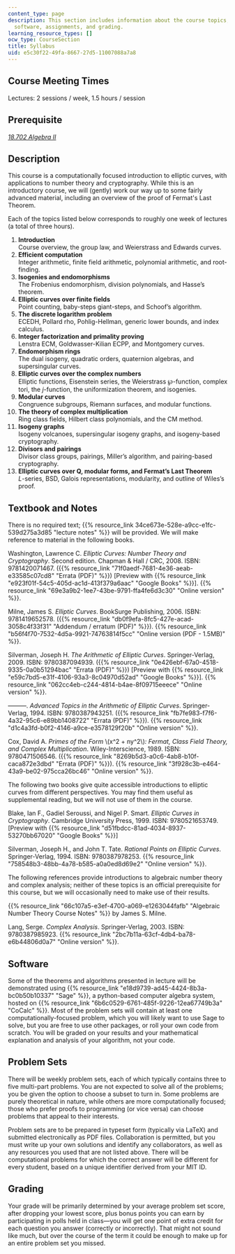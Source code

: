 ```yaml
---
content_type: page
description: This section includes information about the course topics, readings,
  software, assignments, and grading.
learning_resource_types: []
ocw_type: CourseSection
title: Syllabus
uid: e5c30f22-49fa-8667-27d5-11007088a7a8
---
```


Course Meeting Times
--------------------

Lectures: 2 sessions / week, 1.5 hours / session

Prerequisite
------------

[_18.702 Algebra II_](/courses/18-702-algebra-ii-spring-2011) 

Description
-----------

This course is a computationally focused introduction to elliptic curves, with applications to number theory and cryptography. While this is an introductory course, we will (gently) work our way up to some fairly advanced material, including an overview of the proof of Fermat's Last Theorem.

Each of the topics listed below corresponds to roughly one week of lectures (a total of three hours).

1.  **Introduction**  
    Course overview, the group law, and Weierstrass and Edwards curves.
2.  **Efficient computation**  
    Integer arithmetic, finite field arithmetic, polynomial arithmetic, and root-finding.
3.  **Isogenies and endomorphisms**  
    The Frobenius endomorphism, division polynomials, and Hasse’s theorem.
4.  **Elliptic curves over finite fields**  
    Point counting, baby-steps giant-steps, and Schoof’s algorithm.
5.  **The discrete logarithm problem**  
    ECEDH, Pollard rho, Pohlig-Hellman, generic lower bounds, and index calculus.
6.  **Integer factorization and primality proving**  
    Lenstra ECM, Goldwasser-Kilian ECPP, and Montgomery curves.
7.  **Endomorphism rings**  
    The dual isogeny, quadratic orders, quaternion algebras, and supersingular curves.
8.  **Elliptic curves over the complex numbers**  
    Elliptic functions, Eisenstein series, the Weierstrass ℘-function, complex tori, the _j_\-function, the uniformization theorem, and isogenies.
9.  **Modular curves**  
    Congruence subgroups, Riemann surfaces, and modular functions.
10.  **The theory of complex multiplication**  
    Ring class fields, Hilbert class polynomials, and the CM method.
11.  **Isogeny graphs**  
    Isogeny volcanoes, supersingular isogeny graphs, and isogeny-based cryptography.
12.  **Divisors and pairings**  
    Divisor class groups, pairings, Miller’s algorithm, and pairing-based cryptography.
13.  **Elliptic curves over Q, modular forms, and Fermat’s Last Theorem**  
    _L_\-series, BSD, Galois representations, modularity, and outline of Wiles’s proof.

Textbook and Notes
------------------

There is no required text; {{% resource_link 34ce673e-528e-a9cc-e1fc-539d275a3d85 "lecture notes" %}} will be provided. We will make reference to material in the following books.

Washington, Lawrence C. _Elliptic Curves: Number Theory and Cryptography_. Second edition. Chapman & Hall / CRC, 2008. ISBN: 9781420071467. ({{% resource_link "71f0aedf-7681-4e36-aeab-e33585c07cd8" "Errata (PDF)" %}}) \[Preview with {{% resource_link "e923f01f-54c5-405d-ac1d-413f379a6aac" "Google Books" %}}\]. {{% resource_link "69e3a9b2-1ee7-43be-9791-ffa4fe6d3c30" "Online version" %}}.

Milne, James S. _Elliptic Curves_. BookSurge Publishing, 2006. ISBN: 9781419652578. ({{% resource_link "db0f9efa-8fc5-427e-acad-3058c4f33f31" "Addendum / erratum (PDF)" %}}). {{% resource_link "b56f4f70-7532-4d5a-9921-74763814f5cc" "Online version (PDF - 1.5MB)" %}}.

Silverman, Joseph H. _The Arithmetic of Elliptic Curves_. Springer-Verlag, 2009. ISBN: 9780387094939. ({{% resource_link "0e426ebf-67a0-4518-9335-0a0b51294bac" "Errata (PDF)" %}}) \[Preview with {{% resource_link "e59c7bd5-e31f-4106-93a3-8c04970d52ad" "Google Books" %}}\]. {{% resource_link "062cc4eb-c244-4814-b4ae-8f09715eeece" "Online version" %}}.

———. _Advanced Topics in the Arithmetic of Elliptic Curves_. Springer-Verlag, 1994. ISBN: 9780387943251. ({{% resource_link "fb7fe983-f7f6-4a32-95c6-e89bb1408722" "Errata (PDF)" %}}). {{% resource_link "d1c4a3fd-b0f2-4146-a9ce-e3578129f20b" "Online version" %}}.

Cox, David A. _Primes of the Form_ \\(x^2 + ny^2\\)_:_ _Fermat, Class Field Theory, and Complex Multiplication_. Wiley-Interscience, 1989. ISBN: 9780471506546. ({{% resource_link "8269b5d3-a0c6-4ab8-b10f-caca872e3dbd" "Errata (PDF)" %}}). {{% resource_link "3f928c3b-e464-43a9-be02-975cca26bc46" "Online version" %}}.

The following two books give quite accessible introductions to elliptic curves from different perspectives. You may find them useful as supplemental reading, but we will not use of them in the course.

Blake, Ian F., Gadiel Seroussi, and Nigel P. Smart. _Elliptic Curves in Cryptography_. Cambridge University Press, 1999. ISBN: 9780521653749. \[Preview with {{% resource_link "d51fbdcc-81ad-4034-8937-53270bb67020" "Google Books" %}}\]

Silverman, Joseph H., and John T. Tate. _Rational Points on Elliptic Curves_. Springer-Verlag, 1994. ISBN: 9780387978253. {{% resource_link "758548b3-48bb-4a78-b585-a0a0ed8d69e2" "Online version" %}}.

The following references provide introductions to algebraic number theory and complex analysis; neither of these topics is an official prerequisite for this course, but we will occasionally need to make use of their results.

{{% resource_link "66c107a5-e3ef-4700-a069-e1263044fafb" "Algebraic Number Theory Course Notes" %}} by James S. Milne.

Lang, Serge. _Complex Analysis_. Springer-Verlag, 2003. ISBN: 9780387985923. {{% resource_link "2bc7b11a-63cf-4db4-ba78-e6b44806d0a7" "Online version" %}}.

Software
--------

Some of the theorems and algorithms presented in lecture will be demonstrated using {{% resource_link "e18d9739-ad45-4424-8b3a-bc0b50b10337" "Sage" %}}, a python-based computer algebra system, hosted on {{% resource_link "6b6c0529-6761-485f-9226-12ea67749b3a" "CoCalc" %}}. Most of the problem sets will contain at least one computationally-focused problem, which you will likely want to use Sage to solve, but you are free to use other packages, or roll your own code from scratch. You will be graded on your results and your mathematical explanation and analysis of your algorithm, not your code.

Problem Sets
------------

There will be weekly problem sets, each of which typically contains three to five multi-part problems. You are not expected to solve all of the problems; you be given the option to choose a subset to turn in. Some problems are purely theoretical in nature, while others are more computationally focused; those who prefer proofs to programming (or vice versa) can choose problems that appeal to their interests.

Problem sets are to be prepared in typeset form (typically via LaTeX) and submitted electronically as PDF files. Collaboration is permitted, but you must write up your own solutions and identify any collaborators, as well as any resources you used that are not listed above. There will be computational problems for which the correct answer will be different for every student, based on a unique identifier derived from your MIT ID.

Grading
-------

Your grade will be primarily determined by your average problem set score, after dropping your lowest score, plus bonus points you can earn by participating in polls held in class—you will get one point of extra credit for each question you answer (correctly or incorrectly). That might not sound like much, but over the course of the term it could be enough to make up for an entire problem set you missed.